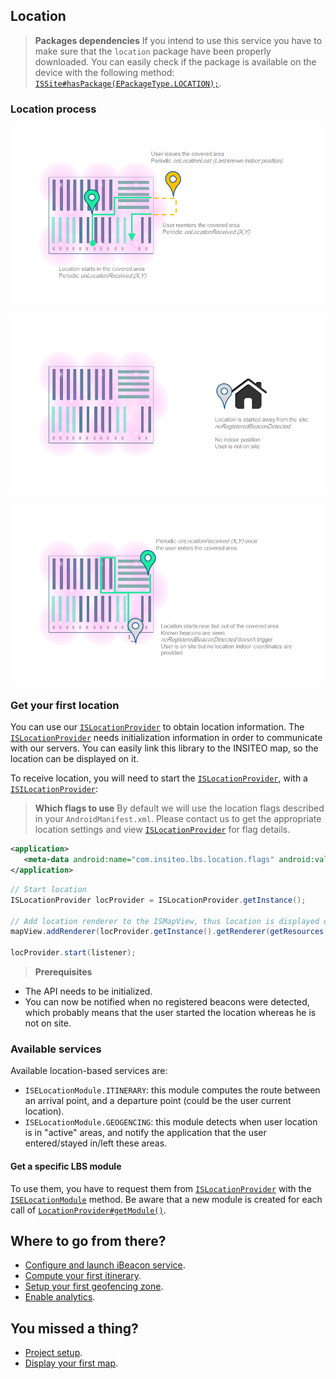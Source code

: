 ## Location

> **Packages dependencies** If you intend to use this service you have to make sure that the `location` package have been properly downloaded. You can easily check if the package is available on the device with the following method: <a href="http://dev.insiteo.com/api/doc/android/3.4/reference/com/insiteo/lbs/common/auth/entities/ISSite.html#hasPackage(com.insiteo.lbs.common.init.ISEPackageType)" target="_blank">`ISSite#hasPackage(EPackageType.LOCATION);`</a>.


### Location process

![alt tag](img/LocationLost.png)

![alt tag](img/StartNoBeacons.png)

![alt tag](img/StartNoLoc.png)

### Get your first location

You can use our <a href="http://dev.insiteo.com/api/doc/android/3.4/reference/com/insiteo/lbs/location/ISLocationProvider.html" target="_blank">`ISLocationProvider`</a> to obtain location information. The <a href="http://dev.insiteo.com/api/doc/android/3.4/reference/com/insiteo/lbs/location/ISLocationProvider.html" target="_blank">`ISLocationProvider`</a> needs initialization information in order to communicate with our servers. You can easily link this library to the INSITEO map, so the location can be displayed on it.

To receive location, you will need to start the <a href="http://dev.insiteo.com/api/doc/android/3.4/reference/com/insiteo/lbs/location/ISLocationProvider.html" target="_blank">`ISLocationProvider`</a>, with a <a href="http://dev.insiteo.com/api/doc/android/3.4/reference/com/insiteo/lbs/location/ISILocationListener.html" target="_blank">`ISILocationProvider`</a>:

> **Which flags to use** By default we will use the location flags described in your `AndroidManifest.xml`. Please contact us to get the appropriate location settings and view <a href="http://dev.insiteo.com/api/doc/android/3.4/reference/com/insiteo/lbs/location/ISLocationProvider.html" target="_blank">`ISLocationProvider`</a> for flag details.

```xml
<application>
   <meta-data android:name="com.insiteo.lbs.location.flags" android:value="NAVIGATION_FLAG_BLE"/>
</application>
```

```java
// Start location
ISLocationProvider locProvider = ISLocationProvider.getInstance();

// Add location renderer to the ISMapView, thus location is displayed on map
mapView.addRenderer(locProvider.getInstance().getRenderer(getResources()));

locProvider.start(listener); 
```

> **Prerequisites**
- The API needs to be initialized.
- You can now be notified when no registered beacons were detected, which probably means that the user started the location whereas he is not on site.

### Available services

Available location-based services are:

- `ISELocationModule.ITINERARY`: this module computes the route between an arrival point, and a departure point (could be the user current location).
- `ISELocationModule.GEOGENCING`: this module detects when user location is in "active" areas, and notify the application that the user entered/stayed in/left these areas.

#### Get a specific LBS module

To use them, you have to request them from <a href="http://dev.insiteo.com/api/doc/android/3.4/reference/com/insiteo/lbs/location/ISLocationProvider.html" target="_blank">`ISLocationProvider`</a> with the <a href="http://dev.insiteo.com/api/doc/android/3.4/reference/com/insiteo/lbs/location/ISELocationModule.html" target="_blank">`ISELocationModule`</a> method. Be aware that a new module is created for each call of <a href="http://dev.insiteo.com/api/doc/android/3.4/reference/com/insiteo/lbs/location/ISLocationProvider.html#getModule(com.insiteo.lbs.location.ISELocationModule)" target="_blank">`LocationProvider#getModule()`</a>.

## Where to go from there?

- [Configure and launch iBeacon service](beacon.md).
- [Compute your first itinerary](itinerary.md).
- [Setup your first geofencing zone](geofence.md).
- [Enable analytics](analytics.md).

## You missed a thing?

- [Project setup](../README.md).
- [Display your first map](map.md).
